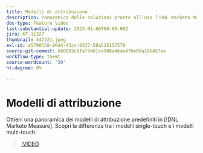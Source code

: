 ```yaml
---
title: Modelli di attribuzione
description: Panoramica delle soluzioni pronte all’uso [!DNL Marketo Measure] modelli di attribuzione. Scopri la differenza tra i modelli single-touch e i modelli multi-touch.
doc-type: Feature Video
last-substantial-update: 2023-01-06T00:00:00Z
jira: KT-11327
thumbnail: 347221.jpeg
exl-id: a5790358-80d4-43cc-8337-58a522157578
source-git-commit: b60003c6fa73401ca980a46ae47be00a1bb457ae
workflow-type: tm+mt
source-wordcount: '39'
ht-degree: 0%

---
```


# Modelli di attribuzione

Ottieni una panoramica dei modelli di attribuzione predefiniti in [!DNL Marketo Measure]. Scopri la differenza tra i modelli single-touch e i modelli multi-touch.

>[!VIDEO](https://video.tv.adobe.com/v/347221/?quality=12&learn=on)
